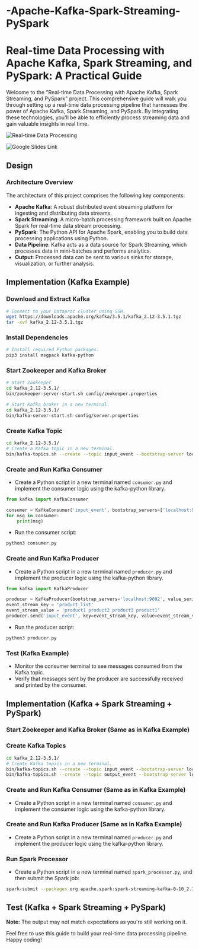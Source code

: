 # -Apache-Kafka-Spark-Streaming-PySpark

# Real-time Data Processing with Apache Kafka, Spark Streaming, and PySpark: A Practical Guide

Welcome to the "Real-time Data Processing with Apache Kafka, Spark Streaming, and PySpark" project. This comprehensive guide will walk you through setting up a real-time data processing pipeline that harnesses the power of Apache Kafka, Spark Streaming, and PySpark. By integrating these technologies, you'll be able to efficiently process streaming data and gain valuable insights in real time.

![Real-time Data Processing](http://www.externalharddrive.com/graphics/bullets/square/redsquare.gif)


![Google Slides Link](https://docs.google.com/presentation/d/1rZj799Y0V02H08tiTbXjI12VOqh1zzWDlHymkubUolo/edit?usp=sharing)
## Design

### Architecture Overview
The architecture of this project comprises the following key components:

- **Apache Kafka**: A robust distributed event streaming platform for ingesting and distributing data streams.
- **Spark Streaming**: A micro-batch processing framework built on Apache Spark for real-time data stream processing.
- **PySpark**: The Python API for Apache Spark, enabling you to build data processing applications using Python.
- **Data Pipeline**: Kafka acts as a data source for Spark Streaming, which processes data in mini-batches and performs analytics.
- **Output**: Processed data can be sent to various sinks for storage, visualization, or further analysis.

## Implementation (Kafka Example)

### Download and Extract Kafka
```bash
# Connect to your Dataproc cluster using SSH.
wget https://downloads.apache.org/kafka/3.5.1/kafka_2.12-3.5.1.tgz
tar -xvf kafka_2.12-3.5.1.tgz
```

### Install Dependencies
```bash
# Install required Python packages.
pip3 install msgpack kafka-python
```

### Start Zookeeper and Kafka Broker
```bash
# Start Zookeeper
cd kafka_2.12-3.5.1/
bin/zookeeper-server-start.sh config/zookeeper.properties

# Start Kafka broker in a new terminal.
cd kafka_2.12-3.5.1/
bin/kafka-server-start.sh config/server.properties
```

### Create Kafka Topic
```bash
cd kafka_2.12-3.5.1/
# Create a Kafka topic in a new terminal.
bin/kafka-topics.sh --create --topic input_event --bootstrap-server localhost:9092 --partitions 3 --replication-factor 1
```

### Create and Run Kafka Consumer
- Create a Python script in a new terminal named `consumer.py` and implement the consumer logic using the kafka-python library.

```python
from kafka import KafkaConsumer

consumer = KafkaConsumer('input_event', bootstrap_servers=['localhost:9092'])
for msg in consumer:
    print(msg)
```

- Run the consumer script:
```bash
python3 consumer.py
```

### Create and Run Kafka Producer
- Create a Python script in a new terminal named `producer.py` and implement the producer logic using the kafka-python library.

```python
from kafka import KafkaProducer

producer = KafkaProducer(bootstrap_servers='localhost:9092', value_serializer=str.encode, key_serializer=str.encode)
event_stream_key = 'product_list'
event_stream_value = 'product1 product2 product3 product1'
producer.send('input_event', key=event_stream_key, value=event_stream_value)
```

- Run the producer script:
```bash
python3 producer.py
```

### Test (Kafka Example)
- Monitor the consumer terminal to see messages consumed from the Kafka topic.
- Verify that messages sent by the producer are successfully received and printed by the consumer.

## Implementation (Kafka + Spark Streaming + PySpark)

### Start Zookeeper and Kafka Broker (Same as in Kafka Example)

### Create Kafka Topics
```bash
cd kafka_2.12-3.5.1/
# Create Kafka topics in a new terminal.
bin/kafka-topics.sh --create --topic input_event --bootstrap-server localhost:9092 --partitions 3 --replication-factor 1
bin/kafka-topics.sh --create --topic output_event --bootstrap-server localhost:9092 --partitions 3 --replication-factor 1
```

### Create and Run Kafka Consumer (Same as in Kafka Example)
- Create a Python script in a new terminal named `consumer.py` and implement the consumer logic using the kafka-python library.

### Create and Run Kafka Producer (Same as in Kafka Example)
- Create a Python script in a new terminal named `producer.py` and implement the producer logic using the kafka-python library.

### Run Spark Processor
- Create a Python script in a new terminal named `spark_processor.py`, and then submit the Spark job:

```bash
spark-submit --packages org.apache.spark:spark-streaming-kafka-0-10_2.12:3.1.3,org.apache.spark:spark-sql-kafka-0-10_2.12:3.1.3 --deploy-mode client spark_processor.py
```

## Test (Kafka + Spark Streaming + PySpark)

**Note:** The output may not match expectations as you're still working on it.

Feel free to use this guide to build your real-time data processing pipeline. Happy coding!
